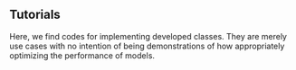 ## Tutorials

Here, we find codes for implementing developed classes. They are merely use cases with no intention of being demonstrations of how appropriately optimizing the performance of models.
